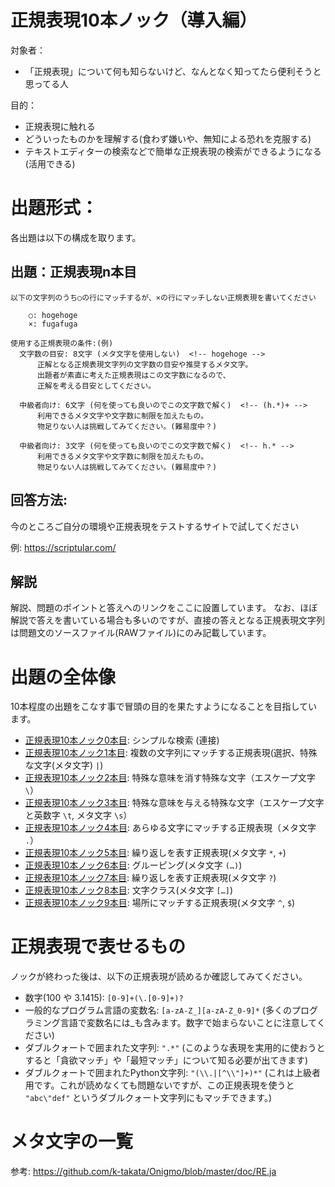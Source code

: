 # 正規表現10本ノック（導入編）

対象者：
  * 「正規表現」について何も知らないけど、なんとなく知ってたら便利そうと思ってる人

目的：
  * 正規表現に触れる
  * どういったものかを理解する(食わず嫌いや、無知による恐れを克服する)
  * テキストエディターの検索などで簡単な正規表現の検索ができるようになる(活用できる)

# 出題形式：

各出題は以下の構成を取ります。

## 出題：正規表現n本目

```
以下の文字列のうち○の行にマッチするが、×の行にマッチしない正規表現を書いてください

    ○: hogehoge
    ×: fugafuga

使用する正規表現の条件:(例)
  文字数の目安: 8文字 (メタ文字を使用しない)  <!-- hogehoge -->
      正解となる正規表現文字列の文字数の目安や推奨するメタ文字。
      出題者が素直に考えた正規表現はこの文字数になるので、
      正解を考える目安としてください。

  中級者向け: 6文字 (何を使っても良いのでこの文字数で解く)  <!-- (h.*)+ -->
      利用できるメタ文字や文字数に制限を加えたもの。
      物足りない人は挑戦してみてください。(難易度中？)

  中級者向け: 3文字 (何を使っても良いのでこの文字数で解く)  <!-- h.* -->
      利用できるメタ文字や文字数に制限を加えたもの。
      物足りない人は挑戦してみてください。(難易度中？)
```

## 回答方法:

今のところご自分の環境や正規表現をテストするサイトで試してください

例: https://scriptular.com/

## 解説

解説、問題のポイントと答えへのリンクをここに設置しています。
なお、ほぼ解説で答えを書いている場合も多いのですが、直接の答えとなる正規表現文字列は問題文のソースファイル(RAWファイル)にのみ記載しています。

<!--
* 「regexp」とは：正規表現は英語で"Regular Expression"と言い、略してregexp, regex, regx, re などと書く時がある
* 「hogehoge」とは：その文字列に特段意味のないことを表す文字列、バリエーションに「fugafuga」「piyopiyo」などがある。([メタ構文変数](https://ja.wikipedia.org/wiki/%E3%83%A1%E3%82%BF%E6%A7%8B%E6%96%87%E5%A4%89%E6%95%B0#:~:text=%E6%97%A5%E6%9C%AC%E3%81%AE%E3%81%BF%E3%81%A7%E4%BD%BF%E7%94%A8%E3%81%95%E3%82%8C,%E3%81%BB%E3%81%92%EF%BC%89%E3%80%8D%E3%81%AA%E3%81%A9%E3%81%8C%E3%81%82%E3%82%8B%E3%80%82))
* 「マッチ」とは正規表現と文字列を照合すること、正規表現により目的の文字列が検索できたら「マッチした」という
-->

# 出題の全体像

10本程度の出題をこなす事で冒頭の目的を果たすようになることを目指しています。

* [正規表現10本ノック0本目](knock000.md): シンプルな検索 (連接)
* [正規表現10本ノック1本目](knock001.md): 複数の文字列にマッチする正規表現(選択、特殊な文字(メタ文字) `|`)
* [正規表現10本ノック2本目](knock002.md): 特殊な意味を消す特殊な文字（エスケープ文字 `\`）
* [正規表現10本ノック3本目](knock003.md): 特殊な意味を与える特殊な文字（エスケープ文字と英数字 `\t`, メタ文字 `\s`）
* [正規表現10本ノック4本目](knock004.md): あらゆる文字にマッチする正規表現（メタ文字 `.`）
* [正規表現10本ノック5本目](knock005.md): 繰り返しを表す正規表現(メタ文字 `*`, `+`)
* [正規表現10本ノック6本目](knock006.md): グルーピング(メタ文字 `(…)`)
* [正規表現10本ノック7本目](knock007.md): 繰り返しを表す正規表現(メタ文字 `?`)
* [正規表現10本ノック8本目](knock008.md): 文字クラス(メタ文字 `[…]`)
* [正規表現10本ノック9本目](knock009.md): 場所にマッチする正規表現(メタ文字 `^`, `$`)

# 正規表現で表せるもの

ノックが終わった後は、以下の正規表現が読めるか確認してみてください。

* 数字(100 や 3.1415): `[0-9]+(\.[0-9]+)?`
* 一般的なプログラム言語の変数名: `[a-zA-Z_][a-zA-Z_0-9]*` (多くのプログラミング言語で変数名には_も含みます。数字で始まらないことに注意してください)
* ダブルクォートで囲まれた文字列: `".*"`  (このような表現を実用的に使おうとすると「貪欲マッチ」や「最短マッチ」について知る必要が出てきます)
* ダブルクォートで囲まれたPython文字列: `"(\\.|[^\\"]+)*"` (これは上級者用です。これが読めなくても問題ないですが、この正規表現を使うと `"abc\"def"` というダブルクォート文字列にもマッチできます。)

# メタ文字の一覧

参考: https://github.com/k-takata/Onigmo/blob/master/doc/RE.ja

<!--
# 2週目、中級者向けに扱うもの

1. 繰り返し {m,n}
1. 文字コード(ASCII、Unicode)で指定するメタ文字(\xHH, \uHHHH)

# コラム

そのうち書くかも（まだ中身はない)

* コラム：正規表現のオプションgについて
* 正規表現でのアルファベットの大小区別(正規表現のオプションi)
* 正規表現での改行の扱いその1 (正規表現のオプションm 複数行モード (\A, \Z, \z))
* 正規表現での改行の扱いその2 (正規表現のオプションs 単一行モード ("."))
* 正規表現で表せないもの。「括弧のネスト」など
* 正規表現の拡張 (?…)
* プログラミング言語からの利用(検索、判定、置換、抽出)
* プログラミング言語からの利用(メタ文字\Gが必要な時はどんな時？)
* 8進数でのコード指定と落とし穴
* 正規表現内のエスケープ文字とプログラミング言語自身のエスケープ文字の解釈

# この導入編で扱っていないもの

1. キャプチャと後方参照
1. 名前付きキャプチャと後方参照
1. 先読み（lookahead)、後読み(lookbehind)、正規表現の先と後って？
1. 最短マッチ (最小量指定子(reluctant quantifier))、貪欲マッチ (最大量指定(greedy quantifier)、バックトラック
1. 強欲マッチ (絶対最大量指定子(possessive quantifier))
1. モード修飾 (?imx-imx), (?imx-imx:…)
1. アトミックグループ(atomic grouping)
1. オプションx (extended)
1. コメント (?#…)
1. ループ展開
1. パフォーマンス
1. NFAとDFA
1. POSIX 文字クラス
2. 部分式呼び出し(subexpression call)
3. 条件分岐
4. 非包含オペレーター (absence operator)
5. Javaの文字クラスの集合演算
-->
